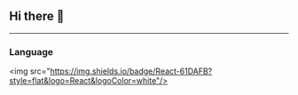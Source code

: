 ## Hi there 👋

---
### Language
<img src="https://img.shields.io/badge/React-61DAFB?style=flat&logo=React&logoColor=white"/>

